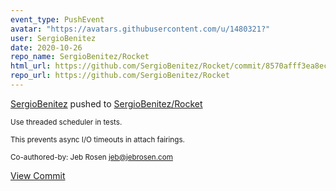 ```yaml
---
event_type: PushEvent
avatar: "https://avatars.githubusercontent.com/u/1480321?"
user: SergioBenitez
date: 2020-10-26
repo_name: SergioBenitez/Rocket
html_url: https://github.com/SergioBenitez/Rocket/commit/8570afff3ea8ecd3af7379a3f0c955fcef86f2a3
repo_url: https://github.com/SergioBenitez/Rocket
---
```


<a href='https://github.com/SergioBenitez' target='_blank'>SergioBenitez</a> pushed to <a href='https://github.com/SergioBenitez/Rocket' target='_blank'>SergioBenitez/Rocket</a>

<small>Use threaded scheduler in tests.

This prevents async I/O timeouts in attach fairings.

Co-authored-by: Jeb Rosen <jeb@jebrosen.com></small>

<a href='https://github.com/SergioBenitez/Rocket/commit/8570afff3ea8ecd3af7379a3f0c955fcef86f2a3' target='_blank'>View Commit</a>